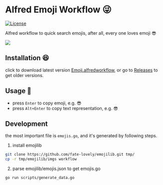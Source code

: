 # Alfred Emoji Workflow 😜

[![License](http://img.shields.io/badge/license-MIT-blue.svg?style=flat-square)](http://mit-license.org/2016)

Alfred workflow to quick search emojis, after all, every one loves emoji 😎

![](http://ww1.sinaimg.cn/large/9b85365dgy1fkop53mmddg20dc0a7hdw)

## Installation 😆

click to download latest version [Emoji.alfredworkflow](https://github.com/fate-lovely/alfred-emoji-workflow/releases/download/v1.0.0/Emoji.alfredworkflow), or go to [Releases](https://github.com/fate-lovely/alfred-emoji-workflow/releases) to get older versions.

## Usage 🌟

- press `Enter` to copy emoji, e.g. 😎
- press `Alt+Enter` to copy text representation, e.g. :sunglasses:

## Development

the most important file is `emojis.go`, and it's generated by following steps.

1. install emojilib

```bash
git clone https://github.com/fate-lovely/emojilib.git tmp/
cp -r tmp/emojilib/imgs workflow
```

2. parse emojilib/emojis.json to get emojis.go

```bash
go run scripts/generate_data.go
```
